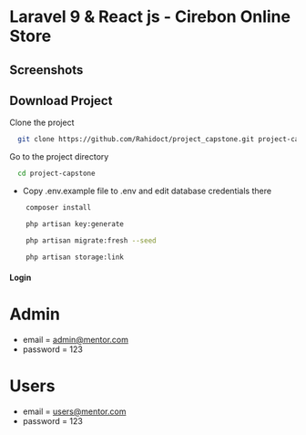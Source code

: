 # Laravel 9 & React js - Cirebon Online Store

## Screenshots

<!-- ![preview img](/preview.png) -->

## Download Project

Clone the project

```bash
  git clone https://github.com/Rahidoct/project_capstone.git project-capstone
```

Go to the project directory

```bash
  cd project-capstone
```

-  Copy .env.example file to .env and edit database credentials there

```bash
    composer install
```

```bash
    php artisan key:generate
```

```bash
    php artisan migrate:fresh --seed
```

```bash
    php artisan storage:link
```

#### Login
# Admin
-   email = admin@mentor.com
-   password = 123

# Users
-   email = users@mentor.com
-   password = 123
